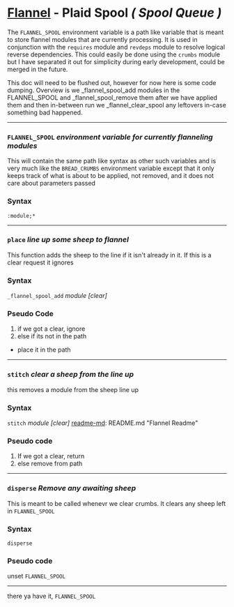 # [Flannel][readme-md] - Plaid Spool *( Spool Queue )*

The `FLANNEL_SPOOL` environment variable is a path like variable that is meant to store flannel modules that are currently processing. It is used in conjunction with the `requires` module and `revdeps` module to resolve logical reverse dependencies. This could easily be done using the `crumbs` module but I have separated it out for simplicity during early development, could be merged in the future.

This doc will need to be flushed out, however for now here is some code dumping. Overview is we _flannel_spool_add modules in the FLANNEL_SPOOL and _flannel_spool_remove them after we have applied them and then in-between run we _flannel_clear_spool any leftovers in-case something bad happened.

---

### `FLANNEL_SPOOL` *environment variable for currently flanneling modules*

This will contain the same path like syntax as other such variables and is very much like the `BREAD_CRUMBS` environment variable except that it only keeps track of what is about to be applied, not removed, and it does not care about parameters passed

### Syntax

`:module;*`

---

### `place` *line up some sheep to flannel*

This function adds the sheep to the line if it isn't already in it.
If this is a clear request it ignores

### Syntax

`_flannel_spool_add` *module [clear]*

### Pseudo Code

1. if we got a clear, ignore
2. else if its not in the path
  - place it in the path

---

### `stitch` *clear a sheep from the line up*

this removes a module from the sheep line up

### Syntax

`stitch` *module [clear]*
[readme-md]: README.md "Flannel Readme"

### Pseudo code

1. If we got a clear, return
2. else remove from path

---

### `disperse` *Remove any awaiting sheep*

This is meant to be called whenevr we clear crumbs. It clears any sheep left in `FLANNEL_SPOOL`

### Syntax

`disperse`

### Pseudo code

unset `FLANNEL_SPOOL`

---

there ya have it, `FLANNEL_SPOOL`

[readme-md]: ../README.md "Flannel Readme"
